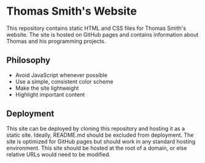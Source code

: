 # Thomas Smith's Website
This repository contains static HTML and CSS files for Thomas Smith's website.
The site is hosted on GitHub pages and contains information about Thomas and
his programming projects.

## Philosophy
- Avoid JavaScript whenever possible
- Use a simple, consistent color scheme
- Make the site lightweight
- Highlight important content

## Deployment
This site can be deployed by cloning this repository and hosting it as a static
site. Ideally, README.md should be excluded from deployment. The site is
optimized for GitHub pages but should work in any standard hosting environment.
This site should be hosted at the root of a domain, or else relative URLs
would need to be modified.
